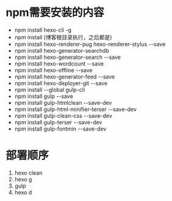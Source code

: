 # npm需要安装的内容
- npm install hexo-cli -g 
- npm install  (博客根目录执行，之后都是)
- npm install hexo-renderer-pug hexo-renderer-stylus --save
- npm install hexo-generator-searchdb
- npm install hexo-generator-search --save
- npm install hexo-wordcount --save
- npm install hexo-offline --save
- npm install hexo-generator-feed --save
- npm install hexo-deployer-git --save
- npm install --global gulp-cli  
- npm install gulp --save
- npm install gulp-htmlclean --save-dev  
- npm install gulp-html-minifier-terser --save-dev  
- npm install gulp-clean-css --save-dev
- npm install gulp-terser --save-dev
- npm install gulp-fontmin --save-dev
# 部署顺序
1. hexo clean
2. hexo g
3. gulp
4. hexo d


